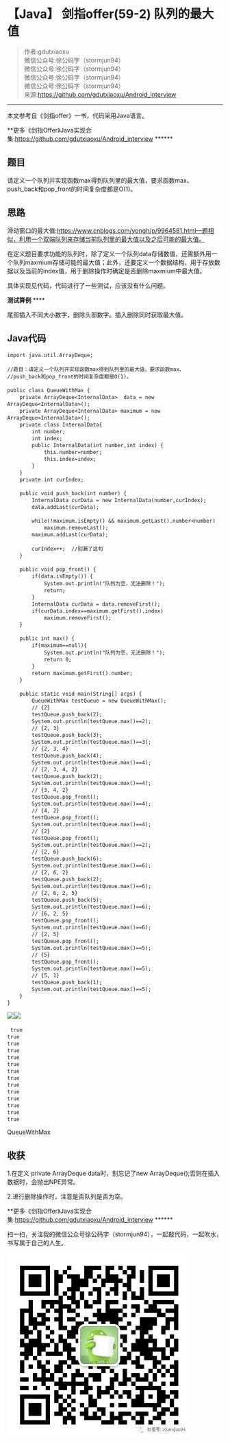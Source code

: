 # 【Java】 剑指offer(59-2) 队列的最大值  
  
> 作者:gdutxiaoxu<br/> 微信公众号:徐公码字（stormjun94）<br/>微信公众号:徐公码字（stormjun94）<br/>微信公众号:徐公码字（stormjun94）<br/>微信公众号:徐公码字（stormjun94）<br/>来源:https://github.com/gdutxiaoxu/Android_interview

****

本文参考自《剑指offer》一书，代码采用Java语言。

**更多《剑指Offer》Java实现合集:https://github.com/gdutxiaoxu/Android_interview ******

## 题目

请定义一个队列并实现函数max得到队列里的最大值，要求函数max、push_back和pop_front的时间复杂度都是O(1)。

## 思路

滑动窗口的最大值:https://www.cnblogs.com/yongh/p/9964581.html一题相似，利用一个双端队列来存储当前队列里的最大值以及之后可能的最大值。

在定义题目要求功能的队列时，除了定义一个队列data存储数值，还需额外用一个队列maxmium存储可能的最大值；此外，还要定义一个数据结构，用于存放数据以及当前的index值，用于删除操作时确定是否删除maxmium中最大值。

具体实现见代码，代码进行了一些测试，应该没有什么问题。

**测试算例** ****

尾部插入不同大小数字，删除头部数字。插入删除同时获取最大值。

## **Java代码**

    
    
    import java.util.ArrayDeque;
    
    //题目：请定义一个队列并实现函数max得到队列里的最大值，要求函数max、
    //push_back和pop_front的时间复杂度都是O(1)。
    
    public class QueueWithMax {
    	private ArrayDeque<InternalData>  data = new ArrayDeque<InternalData>();
    	private ArrayDeque<InternalData> maximum = new ArrayDeque<InternalData>();
    	private class InternalData{
    		int number;
    		int index;
    		public InternalData(int number,int index) {
    			this.number=number;
    			this.index=index;
    		}
    	}
    	private int curIndex;
    	
    	public void push_back(int number) {
    		InternalData curData = new InternalData(number,curIndex);
    		data.addLast(curData);
    		
    		while(!maximum.isEmpty() && maximum.getLast().number<number)
    			maximum.removeLast();
    		maximum.addLast(curData);
    		
    		curIndex++;  //别漏了这句
    	}
    	
    	public void pop_front() {
    		if(data.isEmpty()) {
    			System.out.println("队列为空，无法删除！");
    			return;
    		}
    		InternalData curData = data.removeFirst();
    		if(curData.index==maximum.getFirst().index)
    			maximum.removeFirst();
    	}
    	
    	public int max() {
    		if(maximum==null){
    			System.out.println("队列为空，无法删除！");
    			return 0;
    		}
    		return maximum.getFirst().number;
    	}
    	
    	public static void main(String[] args) {
    		QueueWithMax testQueue = new QueueWithMax();
    	    // {2}
    	    testQueue.push_back(2);
    	    System.out.println(testQueue.max()==2);
    	    // {2, 3}
    	    testQueue.push_back(3);
    	    System.out.println(testQueue.max()==3);
    	    // {2, 3, 4}
    	    testQueue.push_back(4);
    	    System.out.println(testQueue.max()==4);
    	    // {2, 3, 4, 2}
    	    testQueue.push_back(2);
    	    System.out.println(testQueue.max()==4);
    	    // {3, 4, 2}
    	    testQueue.pop_front();
    	    System.out.println(testQueue.max()==4);
    	    // {4, 2}
    	    testQueue.pop_front();
    	    System.out.println(testQueue.max()==4);
    	    // {2}
    	    testQueue.pop_front();
    	    System.out.println(testQueue.max()==2);
    	    // {2, 6}
    	    testQueue.push_back(6);
    	    System.out.println(testQueue.max()==6);
    	    // {2, 6, 2}
    	    testQueue.push_back(2);
    	    System.out.println(testQueue.max()==6);
    	    // {2, 6, 2, 5}
    	    testQueue.push_back(5);
    	    System.out.println(testQueue.max()==6);
    	    // {6, 2, 5}
    	    testQueue.pop_front();
    	    System.out.println(testQueue.max()==6);
    	    // {2, 5}
    	    testQueue.pop_front();
    	    System.out.println(testQueue.max()==5);
    	    // {5}
    	    testQueue.pop_front();
    	    System.out.println(testQueue.max()==5);
    	    // {5, 1}
    	    testQueue.push_back(1);
    	    System.out.println(testQueue.max()==5);	    
    	}
    }
    

![](https://images.cnblogs.com/OutliningIndicators/ContractedBlock.gif)![](https://images.cnblogs.com/OutliningIndicators/ExpandedBlockStart.gif)

    
    
     true
    true
    true
    true
    true
    true
    true
    true
    true
    true
    true
    true
    true
    true

QueueWithMax

## **收获**

1.在定义 private ArrayDeque<InternalData> data时，别忘记了new
ArrayDeque<InternalData>();否则在插入数据时，会抛出NPE异常。

2.进行删除操作时，注意是否队列是否为空。

**更多《剑指Offer》Java实现合集:https://github.com/gdutxiaoxu/Android_interview ******

扫一扫，关注我的微信公众号徐公码字（stormjun94），一起敲代码，一起吹水，书写属于自己的人生。

![](https://raw.githubusercontent.com/gdutxiaoxu/blog_pic/master/offer/20200722234908.png)